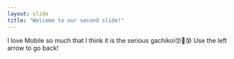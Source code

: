 ```yaml
---
layout: slide
title: "Welcome to our second slide!"
---
```

I love Mobile so much that I think it is the serious gachikoi:kissing_closed_eyes::thinking::cold_sweat:
Use the left arrow to go back!
